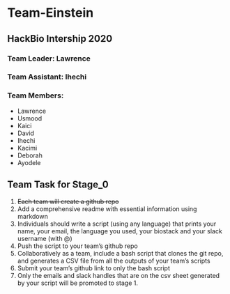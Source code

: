 
# Team-Einstein

## HackBio Intership 2020

### Team Leader: Lawrence

### Team Assistant: Ihechi

### Team Members:
- Lawrence
- Usmood
- Kaici
- David
- Ihechi
- Kacimi
- Deborah
- Ayodele


## Team Task for Stage_0
1. ~~Each team will create a github repo~~
2. Add a comprehensive readme with essential information using markdown
3. Individuals should write a script (using any language) that prints your name, your email, the language you used, your biostack and your slack username (with @) 
4. Push the script to your team’s github repo
5. Collaboratively as a team, include a bash script that clones the git repo, and generates a CSV file from all the outputs of your team’s scripts
6. Submit your team’s github link to ​only​ the bash script
7. Only the emails and slack handles that are on the csv sheet generated by your script will be promoted to stage 1.      
